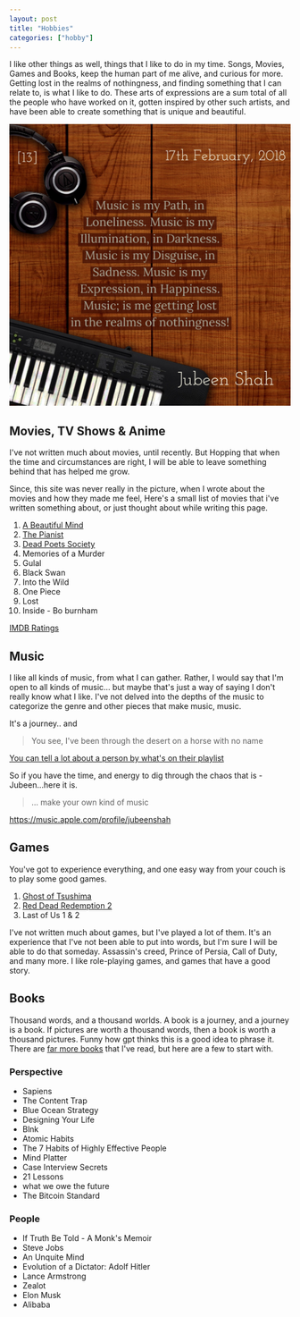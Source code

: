 ```yaml
---
layout: post
title: "Hobbies"
categories: ["hobby"]
---
```


I like other things as well, things that I like to do in my time. Songs, Movies, Games and Books, keep the human part of me alive, and curious for more. Getting lost in the realms of nothingness, and finding something that I can relate to, is what I like to do. These arts of expressions are a sum total of all the people who have worked on it, gotten inspired by other such artists, and have been able to create something that is unique and beautiful.

![Music - my path in loneliness](/assets/images/IMG_1182.JPG)


## Movies, TV Shows & Anime

I've not written much about movies, until recently. But Hopping that when the time and circumstances are right, I will be able to leave something behind that has helped me grow.

Since, this site was never really in the picture, when I wrote about the movies and how they made me feel, Here's a small list of movies that i've written something about, or just thought about while writing this page. 

1. [A Beautiful Mind](/hobby/2014/01/01/A-Beautiful-Mind.html)
2. [The Pianist](/hobby/2023/04/22/the-pianist.html)
3. [Dead Poets Society](/hobby/2023/03/05/dead-poets-society.html)
4. Memories of a Murder
5. Gulal
6. Black Swan
7. Into the Wild
8. One Piece
9. Lost
10. Inside - Bo burnham

[IMDB Ratings](https://www.imdb.com/user/ur152526920/ratings)


## Music

I like all kinds of music, from what I can gather. Rather, I would say that I'm open to all kinds of music... but maybe that's just a way of saying I don't really know what I like. I've not delved into the depths of the music to categorize the genre and other pieces that make music, music.

It's a journey.. and

> You see, I've been through the desert on a horse with no name

[You can tell a lot about a person by what's on their playlist](https://youtu.be/iBbmdY6nXfw?si=X9RD-Cd_F0Rsb7Si)

So if you have the time, and energy to dig through the chaos that is - Jubeen...here it is. 

> ... make your own kind of music

https://music.apple.com/profile/jubeenshah


## Games

You've got to experience everything, and one easy way from your couch is to play some good games. 

1. [Ghost of Tsushima](https://youtu.be/d3DVKPytWig?si=GGeunq5FeXB3mngM&t=24)
2. [Red Dead Redemption 2](https://youtu.be/ebZISyvVrnU?si=8-3gsVD-FKEJl7bp&t=224)
3. Last of Us 1 & 2

I've not written much about games, but I've played a lot of them. It's an experience that I've not been able to put into words, but I'm sure I will be able to do that someday. Assassin's creed, Prince of Persia, Call of Duty, and many more. I like role-playing games, and games that have a good story.

## Books

Thousand words, and a thousand worlds. A book is a journey, and a journey is a book. If pictures are worth a thousand words, then a book is worth a thousand pictures. Funny how gpt thinks this is a good idea to phrase it. There are [far more books](https://www.goodreads.com/user/show/155048921-jubeen-shah) that I've read, but here are a few to start with.

### Perspective

- Sapiens
- The Content Trap
- Blue Ocean Strategy
- Designing Your Life
- Blnk
- Atomic Habits
- The 7 Habits of Highly Effective People
- Mind Platter
- Case Interview Secrets
- 21 Lessons
- what we owe the future
- The Bitcoin Standard 

### People
- If Truth Be Told - A Monk's Memoir
- Steve Jobs
- An Unquite Mind
- Evolution of a Dictator: Adolf Hitler
- Lance Armstrong
- Zealot
- Elon Musk
- Alibaba

